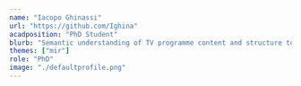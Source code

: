 ```yaml
---
name: "Iacopo Ghinassi"
url: "https://github.com/Ighina"
acadposition: "PhD Student"
blurb: "Semantic understanding of TV programme content and structure to enable automatic enhancement and adjustment"
themes: ["mir"]
role: "PhD"
image: "./defaultprofile.png"
---
```

